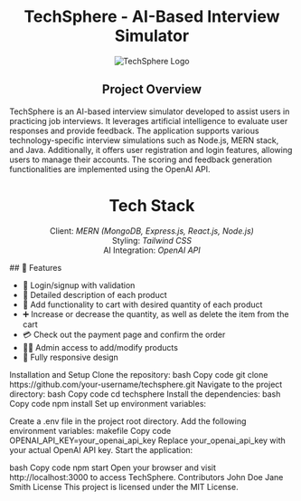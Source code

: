 <h1 align="center">TechSphere - AI-Based Interview Simulator</h1>
<p align="center">
    <img src="logo.png" alt="TechSphere Logo">
</p>
<h2 align="center">Project Overview</h2>
TechSphere is an AI-based interview simulator developed to assist users in practicing job interviews. It leverages artificial intelligence to evaluate user responses and provide feedback. The application supports various technology-specific interview simulations such as Node.js, MERN stack, and Java. Additionally, it offers user registration and login features, allowing users to manage their accounts. The scoring and feedback generation functionalities are implemented using the OpenAI API.
<h1 align="center">Tech Stack</h1>
<p align="center">
    Client: <i>MERN (MongoDB, Express.js, React.js, Node.js)</i><br>
    Styling: <i>Tailwind CSS</i><br>
    AI Integration: <i>OpenAI API</i>
</p>
## 🚀 Features

<ul>
  <li>🔐 Login/signup with validation</li>
  <li>📝 Detailed description of each product</li>
  <li>🛒 Add functionality to cart with desired quantity of each product</li>
  <li>➕ Increase or decrease the quantity, as well as delete the item from the cart</li>
  <li>💳 Check out the payment page and confirm the order</li>
  <li>👨‍💼 Admin access to add/modify products</li>
  <li>📱 Fully responsive design</li>
</ul>
Installation and Setup
Clone the repository:
bash
Copy code
git clone https://github.com/your-username/techsphere.git
Navigate to the project directory:
bash
Copy code
cd techsphere
Install the dependencies:
bash
Copy code
npm install
Set up environment variables:

Create a .env file in the project root directory.
Add the following environment variables:
makefile
Copy code
OPENAI_API_KEY=your_openai_api_key
Replace your_openai_api_key with your actual OpenAI API key.
Start the application:

bash
Copy code
npm start
Open your browser and visit http://localhost:3000 to access TechSphere.
Contributors
John Doe
Jane Smith
License
This project is licensed under the MIT License.

